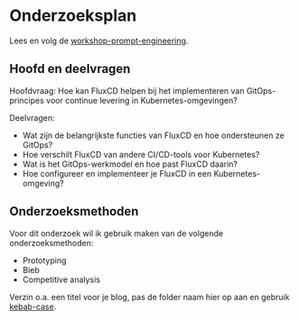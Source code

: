 # Onderzoeksplan

Lees en volg de [workshop-prompt-engineering](https://minordevops.nl/week-5-slack-ops/workshop-onderzoeksplan-prompt-engineering.html).

## Hoofd en deelvragen

Hoofdvraag: Hoe kan FluxCD helpen bij het implementeren van GitOps-principes voor continue levering in Kubernetes-omgevingen?

Deelvragen:

- Wat zijn de belangrijkste functies van FluxCD en hoe ondersteunen ze GitOps?
- Hoe verschilt FluxCD van andere CI/CD-tools voor Kubernetes?
- Wat is het GitOps-werkmodel en hoe past FluxCD daarin?
- Hoe configureer en implementeer je FluxCD in een Kubernetes-omgeving?

## Onderzoeksmethoden

Voor dit onderzoek wil ik gebruik maken van de volgende onderzoeksmethoden:

- Prototyping
- Bieb
- Competitive analysis

Verzin o.a. een titel voor je blog, pas de folder naam hier op aan en gebruik [kebab-case](https://en.toolpage.org/tool/kebabcase).
